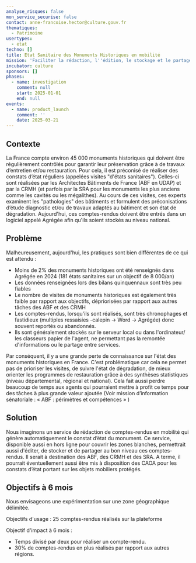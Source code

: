 ```yaml
---
analyse_risques: false
mon_service_securise: false
contact: anne-francoise.hector@culture.gouv.fr
thematiques:
  - Patrimoine
usertypes:
  - etat
techno: []
title: Etat Sanitaire des Monuments Historiques en mobilité
mission: 'Faciliter la rédaction, l''édition, le stockage et le partage d''un compte-rendu en mobilité lors de la visite d''un Monument Historique. '
incubator: culture
sponsors: []
phases:
  - name: investigation
    comment: null
    start: 2025-01-01
    end: null
events:
  - name: product_launch
    comment: ''
    date: 2025-03-21
---
```

## Contexte

La France compte environ 45 000 monuments historiques qui doivent être régulièrement contrôlés pour garantir leur préservation grâce à de travaux d’entretien et/ou restauration. Pour cela, il est préconisé de réaliser des constats d’état réguliers (appelées visites "d'états sanitaires"). Celles-ci sont réalisées par les Architectes Bâtiments de France (ABF en UDAP) et par la CRMH (et parfois par la SRA pour les monuments les plus anciens comme les cavités ou les mégalithes). Au cours de ces visites, ces experts examinent les "pathologies" des bâtiments et formulent des préconisations d’étude diagnostic et/ou de travaux adaptés au bâtiment et son état de dégradation. Aujourd'hui, ces comptes-rendus doivent être entrés dans un logiciel appelé Agrégée afin qu'ils soient stockés au niveau national.

## Problème
Malheureusement, aujourd'hui, les pratiques sont bien différentes de ce qui est attendu :

-  Moins de 2% des monuments historiques ont été renseignés dans Agrégée en 2024 (181 états sanitaires sur un objectif de 8 000/an)
- Les données renseignées lors des bilans quinquennaux sont très peu fiables
- Le nombre de visites de monuments historiques est également très faible par rapport aux objectifs, dépriorisées par rapport aux autres tâches des ABF et des CRMH
- Les comptes-rendus, lorsqu'ils sont réalisés, sont très chronophages et fastidieux (multiples ressaisies -calepin -> Word -> Agrégée) donc souvent reportés ou abandonnés.
- Ils sont généralement stockés sur le serveur local ou dans l'ordinateur/ les classeurs papier de l'agent, ne permettant pas la remontée d'informations ou le partage entre services.

Par conséquent, il y a une grande perte de connaissance sur l'état des monuments historiques en France. C'est problématique car cela ne permet pas de prioriser les visites, de suivre l'état de dégradation, de mieux orienter les programmes de restauration grâce à des synthèses statistiques (niveau départemental, régional et national). Cela fait aussi perdre beaucoup de temps aux agents qui pourraient mettre à profit ce temps pour des tâches à plus grande valeur ajoutée (Voir mission d’information sénatoriale : « ABF : périmètres et compétences » )

## Solution

Nous imaginons un service de rédaction de comptes-rendus en mobilité qui génère automatiquement le constat d’état du monument. Ce service, disponible aussi en hors ligne pour couvrir les zones blanches, permettrait aussi d'éditer, de stocker et de partager au bon niveau ces comptes-rendus. Il serait à destination des ABF, des CRMH et des SRA. A terme, il pourrait éventuellement aussi être mis à disposition des CAOA pour les constats d’état portant sur les objets mobiliers protégés.

## Objectifs à 6 mois
Nous envisageons une expérimentation sur une zone géographique délimitée.

Objectifs d'usage : 25 comptes-rendus réalisés sur la plateforme

Objectif d'impact à 6 mois :

- Temps divisé par deux pour réaliser un compte-rendu.
- 30% de comptes-rendus en plus réalisés par rapport aux autres régions.
